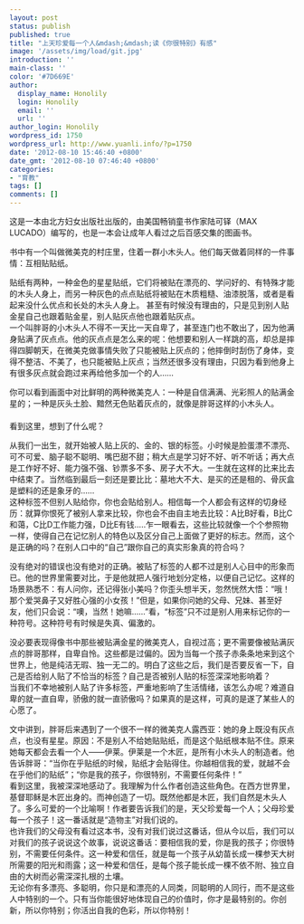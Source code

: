 ```yaml
---
layout: post
status: publish
published: true
title: "上天珍爱每一个人&mdash;&mdash;读《你很特别》有感"
image: '/assets/img/load/git.jpg'
introduction: ''
main-class: ''
color: '#7D669E'
author:
  display_name: Honolily
  login: Honolily
  email: ''
  url: ''
author_login: Honolily
wordpress_id: 1750
wordpress_url: http://www.yuanli.info/?p=1750
date: '2012-08-10 15:46:40 +0800'
date_gmt: '2012-08-10 07:46:40 +0800'
categories:
- "育教"
tags: []
comments: []
---
```

<p>这是一本由北方妇女出版社出版的，由美国畅销童书作家陆可铎（MAX LUCADO）编写的，也是一本会让成年人看过之后百感交集的图画书。</p>
<p>书中有一个叫做微美克的村庄里，住着一群小木头人。他们每天做着同样的一件事情：互相贴贴纸。</p>
<p>贴纸有两种，一种金色的星星贴纸，它们将被贴在漂亮的、学问好的、有特殊才能的木头人身上，而另一种灰色的点点贴纸将被贴在木质粗糙、油漆脱落，或者是看起来没什么优点和长处的木头人身上。 甚至有时候没有理由的，只是见到别人贴金星自己也跟着贴金星，别人贴灰点他也跟着贴灰点。<br />
一个叫胖哥的小木头人不得不一天比一天自卑了，甚至连门也不敢出了，因为他满身贴满了灰点点。他的灰点点是怎么来的呢：他想要和别人一样跳的高，却总是摔得四脚朝天，在微美克做事情失败了只能被贴上灰点的；他摔倒时刮伤了身体，变得不整洁、不美了，也只能被贴上灰点；当然还很多没有理由，只因为看到他身上有很多灰点就会跑过来再给他多加一个的人&hellip;&hellip; </p>
<p>你可以看到画面中对比鲜明的两种微美克人：一种是自信满满、光彩照人的贴满金星的；一种是灰头土脸、黯然无色贴着灰点的，就像是胖哥这样的小木头人。<br />
　　<br />
看到这里，想到了什么呢？</p>
<p>从我们一出生，就开始被人贴上灰的、金的、银的标签。小时候是脸蛋漂不漂亮、可不可爱、脑子聪不聪明、嘴巴甜不甜；稍大点是学习好不好、听不听话；再大点是工作好不好、能力强不强、钞票多不多、房子大不大。一生就在这样的比来比去中结束了。当然临到最后一刻还是要比比：墓地大不大、是买的还是租的、骨灰盒是塑料的还是象牙的&hellip;&hellip;<br />
这种标签不但别人贴给你，你也会贴给别人。相信每一个人都会有这样的切身经历：就算你恨死了被别人拿来比较，你也会不由自主地去比较：A比B好看，B比C和蔼，C比D工作能力强，D比E有钱&hellip;..乍一眼看去，这些比较就像一个个参照物一样，使得自己在记忆别人的特色以及区分自己上面做了更好的标志。然而，这个是正确的吗？在别人口中的&ldquo;自己&rdquo;跟你自己的真实形象真的符合吗？</p>
<p>没有绝对的错误也没有绝对的正确。被贴了标签的人都不过是别人心目中的形象而已。他的世界里需要对比，于是他就把人强行地划分定格，以便自己记忆。这样的场景熟悉不：有人问你，还记得张小美吗？你歪头想半天，忽然恍然大悟：&ldquo;哦！那个爱哭鼻子又好胜心强的小女孩！&rdquo;但是，如果你问她的父母、兄妹、甚至好友，他们只会说：&ldquo;噢，当然！她嘛&hellip;&hellip;&rdquo;看，&ldquo;标签&rdquo;只不过是别人用来标记你的一种符号。这种符号有时候是失真、偏激的。</p>
<p>没必要表现得像书中那些被贴满金星的微美克人，自视过高；更不需要像被贴满灰点的胖哥那样，自卑自怜。这些都是过偏的。因为当每一个孩子赤条条地来到这个世界上，他是纯洁无瑕、独一无二的。明白了这些之后，我们是否要反省一下，自己是否给别人贴了不恰当的标签？自己是否被别人贴的标签深深地影响着？<br />
当我们不幸地被别人贴了许多标签，严重地影响了生活情绪，该怎么办呢？难道自卑的就一直自卑，骄傲的就一直骄傲吗？如果真的是这样，可真的是遂了某些人的心愿了。</p>
<p>文中讲到，胖哥后来遇到了一个很不一样的微美克人露西亚：她的身上既没有灰点点，也没有星星。原因：不是别人不给她贴贴纸，而是这个贴纸根本贴不住。原来她每天都会去看一个人&mdash;&mdash;伊莱。伊莱是一个木匠，是所有小木头人的制造者。他告诉胖哥：&ldquo;当你在乎贴纸的时候，贴纸才会贴得住。你越相信我的爱，就越不会在乎他们的贴纸&rdquo;；&ldquo;你是我的孩子，你很特别，不需要任何条件！&rdquo;<br />
看到这里，我被深深地感动了。我理解为什么作者创造这些角色。在西方世界里，基督耶稣是木匠出身的。而神创造了一切。既然他都是木匠，我们自然是木头人了。多么可爱的一个比喻啊！作者要告诉我们的是，天父珍爱每一个人；父母珍爱每一个孩子！这一番话就是&ldquo;造物主&rdquo;对我们说的。<br />
也许我们的父母没有看过这本书，没有对我们说过这番话，但从今以后，我们可以对我们的孩子说说这个故事，说说这番话：要相信我的爱，你是我的孩子；你很特别，不需要任何条件。这一种爱和信任，就是每一个孩子从幼苗长成一棵参天大树所需要的阳光和雨露；这一种爱和信任，是每个孩子能长成一棵不依不附、独立自由的大树而必需深深扎根的土壤。<br />
无论你有多漂亮、多聪明，你只是和漂亮的人同类，同聪明的人同行，而不是这些人中特别的一个。只有当你能很好地体现自己的价值时，你才是最特别的。你创新，所以你特别；你活出自我的色彩，所以你特别！</p>
